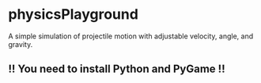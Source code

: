 # physicsPlayground
A simple simulation of projectile motion with adjustable velocity, angle, and gravity.

## !! You need to install Python and PyGame !!
